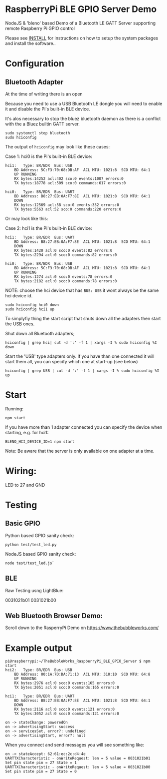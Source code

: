 # RaspberryPi BLE GPIO Server Demo
NodeJS &amp; 'bleno' based Demo of a Bluetooth LE GATT Server supporting remote Raspberry Pi GPIO control


Please see [INSTALL](INSTALL.md) for instructions on how to setup the system packages and install the software..

# Configuration

## Bluetooth Adapter

At the time of writing there is an open 

Because you need to use a USB Bluetooth LE dongle you will need to enable it and disable the Pi's built-in BLE device.

It's alos necessary to stop the bluez bluetooth daemon as there is a conflict with the a Bluez builtin GATT server.

 
```
sudo systemctl stop bluetooth
sudo hciconfig
```

The output of `hciconfig` may look like these cases:

Case 1: hci0 is the Pi's built-in BLE device:

```
hci1:	Type: BR/EDR  Bus: USB
	BD Address: 5C:F3:70:68:DB:AF  ACL MTU: 1021:8  SCO MTU: 64:1
	UP RUNNING 
	RX bytes:14252 acl:402 sco:0 events:1007 errors:0
	TX bytes:18778 acl:509 sco:0 commands:617 errors:0

hci0:	Type: BR/EDR  Bus: UART
	BD Address: B8:27:EB:0A:F7:8E  ACL MTU: 1021:8  SCO MTU: 64:1
	DOWN 
	RX bytes:12569 acl:58 sco:0 events:332 errors:0
	TX bytes:5563 acl:52 sco:0 commands:220 errors:0
```

Or may look like this:

Case 2: hci1 is the Pi's built-in BLE device:

```
hci1:	Type: BR/EDR  Bus: UART
	BD Address: B8:27:EB:0A:F7:8E  ACL MTU: 1021:8  SCO MTU: 64:1
	DOWN 
	RX bytes:1420 acl:0 sco:0 events:82 errors:0
	TX bytes:2294 acl:0 sco:0 commands:82 errors:0

hci0:	Type: BR/EDR  Bus: USB
	BD Address: 5C:F3:70:68:DB:AF  ACL MTU: 1021:8  SCO MTU: 64:1
	UP RUNNING 
	RX bytes:1274 acl:0 sco:0 events:78 errors:0
	TX bytes:2182 acl:0 sco:0 commands:78 errors:0
```


NOTE: choose the hci device that has `BUS: USB` it wont always be the same hci device id.


```
sudo hciconfig hci0 down
sudo hciconfig hci1 up
```

To simplyfiy thing the start script that shuts down all the adapters then start the USB ones.

Shut down all Bluetooth adapters;

```
hciconfig | grep hci| cut -d ':' -f 1 | xargs -I % sudo hciconfig %I down
```


Start the 'USB' type adapters only. If you have  than one connected it will start them all, you can specify which one at start-up (see below)

```
hciconfig | grep USB | cut -d ':' -f 1 | xargs -I % sudo hciconfig %I up
```



# Start
Running:


```
npm start
```


If you have more than 1 adapter connected you can specify the device when starting, e.g. for hci1:

```
BLENO_HCI_DEVICE_ID=1 npm start
```


Note: Be aware that the server is only available on one adapter at a time.


# Wiring:

LED to 27 and GND


# Testing

## Basic GPIO

Python based GPIO sanity check:
```
python test/test_led.py
```

NodeJS based GPIO sanity check:
```
node test/test_led.js`
```

## BLE

Raw Testing usng LightBlue:


0031021b01
0031021b00


## Web Bluetooth Browser Demo:

Scroll down to the RasperryPi Demo on https://www.thebubbleworks.com/


# Example output 

```
pi@raspberrypi:~/TheBubbleWorks_RaspberryPi_BLE_GPIO_Server $ npm start 
hci2:	Type: BR/EDR  Bus: USB
	BD Address: 00:1A:7D:DA:71:13  ACL MTU: 310:10  SCO MTU: 64:8
	UP RUNNING 
	RX bytes:2976 acl:0 sco:0 events:165 errors:0
	TX bytes:2051 acl:0 sco:0 commands:165 errors:0

hci1:	Type: BR/EDR  Bus: UART
	BD Address: B8:27:EB:0A:F7:8E  ACL MTU: 1021:8  SCO MTU: 64:1
	DOWN 
	RX bytes:2116 acl:0 sco:0 events:121 errors:0
	TX bytes:3052 acl:0 sco:0 commands:121 errors:0

on -> stateChange: poweredOn
on -> advertisingStart: success
on -> servicesSet, error?: undefined
on -> advertisingStart, error?: null
```


When you connect and send messages you will see something like:

```
on -> stateAccept: 62:61:ec:2c:d4:4e
UARTTXCharacteristic - onWriteRequest: len = 5 value = 0031021b01
Set pin state pin = 27 State = 1
UARTTXCharacteristic - onWriteRequest: len = 5 value = 0031021b00
Set pin state pin = 27 State = 0
```
